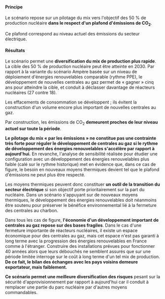 #### Principe

Le scénario repose sur un pilotage du mix vers l'objectif des 50 % de production nucléaire **dans le respect d'un plafond d'émissions de CO<SUB>2</SUB>**.

Ce plafond correspond au niveau actuel des émissions du secteur électrique.

#### Résultats

Le scénario permet une **diversification du mix de production plus rapide**. La cible des 50 % de production nucléaire peut être atteinte en 2030. Par rapport à la variante du scénario Ampère basée sur un niveau de déploiement d'énergies renouvelables comparable (rythme PPE), le développement de nouvelles centrales au gaz permet de « gagner » cinq ans pour atteindre la cible, et conduit à déclasser davantage de réacteurs nucléaires (27 contre 18).

Les effacements de consommation se développent ; ils évitent la construction d'un volume encore plus important de nouvelles centrales au gaz.

Par construction, les émissions de CO<SUB>2</SUB> **demeurent proches de leur niveau actuel sur toute la période**.

**Le pilotage du mix « par les émissions » ne constitue pas une contrainte très forte pour réguler le développement de centrales au gaz si le rythme de développement des énergies renouvelables s'accélère par rapport à aujourd'hui.** En revanche, l'analyse de sensibilité réalisée pour étudier une configuration avec un développement des énergies renouvelables plus faible (calé sur le rythme historique) met en évidence que, dans ce cas de figure, le besoin en nouveaux moyens thermiques devient tel que le plafond d'émissions ne peut plus être respecté.

Les moyens thermiques peuvent donc constituer **un outil de la transition du secteur électrique** si son objectif porte prioritairement sur la part du nucléaire. Dans un scénario s'appuyant sur de nouveaux moyens thermiques, le développement des énergies renouvelables doit néanmoins être soutenu pour préserver le bénéfice environnemental lié à la fermeture des centrales au charbon.

Dans tous les cas de figure, **l'économie d'un développement important de centrales au gaz repose sur des bases fragiles**. Dans le cas d'une fermeture importante de réacteurs nucléaires, il existe un espace économique pour des centrales au gaz, mais cet espace n'est pas garanti à long terme avec la progression des énergies renouvelables en France comme à l'étranger. Construire des installations prévues pour fonctionner 40 années alors que leurs débouchés ne semblent assurés que sur une période limitée interroge sur le coût à long terme d'un tel mix de production. **De ce fait, le bilan des échanges avec les pays voisins demeure exportateur, mais faiblement.**

**Ce scénario permet une meilleure diversification des risques** pesant sur la sécurité d'approvisionnement par rapport à aujourd'hui car il conduit à remplacer une partie du parc nucléaire par d'autres moyens commandables.
